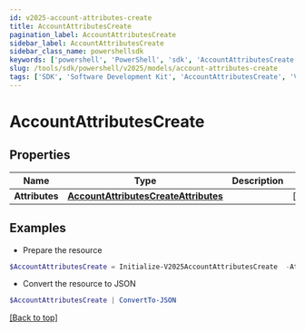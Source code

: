 ```yaml
---
id: v2025-account-attributes-create
title: AccountAttributesCreate
pagination_label: AccountAttributesCreate
sidebar_label: AccountAttributesCreate
sidebar_class_name: powershellsdk
keywords: ['powershell', 'PowerShell', 'sdk', 'AccountAttributesCreate', 'V2025AccountAttributesCreate'] 
slug: /tools/sdk/powershell/v2025/models/account-attributes-create
tags: ['SDK', 'Software Development Kit', 'AccountAttributesCreate', 'V2025AccountAttributesCreate']
---
```



# AccountAttributesCreate

## Properties

Name | Type | Description | Notes
------------ | ------------- | ------------- | -------------
**Attributes** | [**AccountAttributesCreateAttributes**](account-attributes-create-attributes) |  | [required]

## Examples

- Prepare the resource
```powershell
$AccountAttributesCreate = Initialize-V2025AccountAttributesCreate  -Attributes null
```

- Convert the resource to JSON
```powershell
$AccountAttributesCreate | ConvertTo-JSON
```


[[Back to top]](#) 

